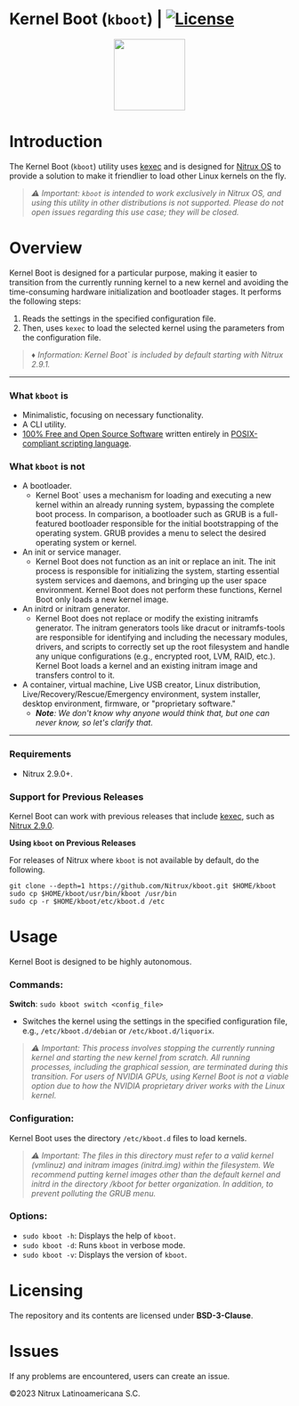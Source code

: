 # Kernel Boot (`kboot`) | [![License](https://img.shields.io/badge/License-BSD_3--Clause-blue.svg)](https://opensource.org/licenses/BSD-3-Clause)

<p align="center">
  <img width="128" height="128" src="https://raw.githubusercontent.com/Nitrux/luv-icon-theme/master/Luv/mimetypes/64/application-x-executable.svg">
</p>


# Introduction

The Kernel Boot (`kboot`) utility uses [kexec](https://en.wikipedia.org/wiki/Kexec) and is designed for [Nitrux OS](https://nxos.org/) to provide a solution to make it friendlier to load other Linux kernels on the fly.

> _⚠️ Important: `kboot` is intended to work exclusively in Nitrux OS, and using this utility in other distributions is not supported. Please do not open issues regarding this use case; they will be closed._

# Overview

Kernel Boot is designed for a particular purpose, making it easier to transition from the currently running kernel to a new kernel and avoiding the time-consuming hardware initialization and bootloader stages. It performs the following steps:

1. Reads the settings in the specified configuration file.
2. Then, uses `kexec` to load the selected kernel using the parameters from the configuration file.

> _♦ Information: Kernel Boot` is included by default starting with Nitrux 2.9.1._

---

### What `kboot` is

- Minimalistic, focusing on necessary functionality.
- A CLI utility.
- [100% Free and Open Source Software](#licensing) written entirely in [POSIX-compliant scripting language](https://en.wikipedia.org/wiki/Shell_script#Typical_POSIX_scripting_languages).

### What `kboot` is not

- A bootloader.
  - Kernel Boot` uses a mechanism for loading and executing a new kernel within an already running system, bypassing the complete boot process. In comparison, a bootloader such as GRUB is a full-featured bootloader responsible for the initial bootstrapping of the operating system. GRUB provides a menu to select the desired operating system or kernel.
- An init or service manager.
  - Kernel Boot does not function as an init or replace an init. The init process is responsible for initializing the system, starting essential system services and daemons, and bringing up the user space environment. Kernel Boot does not perform these functions, Kernel Boot only loads a new kernel image.
- An initrd or initram generator.
  - Kernel Boot does not replace or modify the existing initramfs generator. The initram generators tools like dracut or initramfs-tools are responsible for identifying and including the necessary modules, drivers, and scripts to correctly set up the root filesystem and handle any unique configurations (e.g., encrypted root, LVM, RAID, etc.). Kernel Boot loads a kernel and an existing initram image and transfers control to it.
- A container, virtual machine, Live USB creator, Linux distribution, Live/Recovery/Rescue/Emergency environment, system installer, desktop environment, firmware, or "proprietary software."
  - _**Note**: We don't know why anyone would think that, but one can never know, so let's clarify that._

----

### Requirements

- Nitrux 2.9.0+.

### Support for Previous Releases

Kernel Boot can work with previous releases that include [kexec](https://en.wikipedia.org/wiki/Kexec), such as [Nitrux 2.9.0](https://nxos.org/changelog/release-announcement-nitrux-2-9-0/).

**Using `kboot` on Previous Releases**

For releases of Nitrux where `kboot` is not available by default, do the following.

```
git clone --depth=1 https://github.com/Nitrux/kboot.git $HOME/kboot
sudo cp $HOME/kboot/usr/bin/kboot /usr/bin
sudo cp -r $HOME/kboot/etc/kboot.d /etc
```

# Usage

Kernel Boot is designed to be highly autonomous.

### Commands:

**Switch**: `sudo kboot switch <config_file>`
- Switches the kernel using the settings in the specified configuration file, e.g., `/etc/kboot.d/debian` or `/etc/kboot.d/liquorix`.
> _⚠️ Important: This process involves stopping the currently running kernel and starting the new kernel from scratch. All running processes, including the graphical session, are terminated during this transition. For users of NVIDIA GPUs, using Kernel Boot is not a viable option due to how the NVIDIA proprietary driver works with the Linux kernel._

### Configuration:

Kernel Boot uses the directory `/etc/kboot.d` files to load kernels.
>_⚠️ Important: The files in this directory must refer to a valid kernel (vmlinuz) and initram images (initrd.img) within the filesystem. We recommend putting kernel images other than the default kernel and initrd in the directory /kboot for better organization. In addition, to prevent polluting the GRUB menu._

### Options:

- `sudo kboot -h`: Displays the help of `kboot`.
- `sudo kboot -d`: Runs `kboot` in verbose mode.
- `sudo kboot -v`: Displays the version of `kboot`.

# Licensing

The repository and its contents are licensed under **BSD-3-Clause**.

# Issues

If any problems are encountered, users can create an issue.

©2023 Nitrux Latinoamericana S.C.
